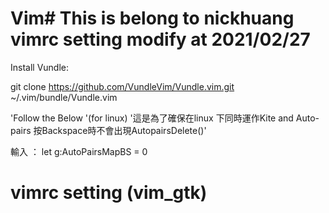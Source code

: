 # Vim# This is belong to nickhuang vimrc setting modify at 2021/02/27 #

Install Vundle: 

git clone https://github.com/VundleVim/Vundle.vim.git ~/.vim/bundle/Vundle.vim

'Follow the Below '(for linux)
'這是為了確保在linux 下同時運作Kite and Auto-pairs 按Backspace時不會出現AutopairsDelete()'

輸入 ： let g:AutoPairsMapBS = 0





# vimrc setting (vim_gtk)
